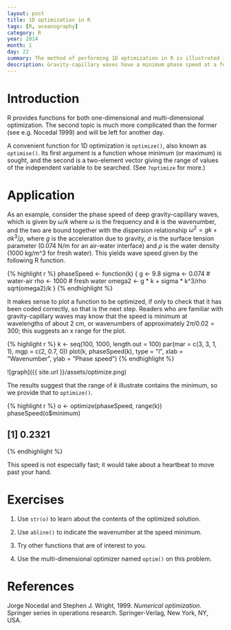 ```yaml
---
layout: post
title: 1D optimization in R
tags: [R, oceanography]
category: R
year: 2014
month: 1
day: 22
summary: The method of performing 1D optimization in R is illustrated in the context of gravity-capillary waves.
description: Gravity-capillary waves have a minimum phase speed at a few-centimetre scale.  This scale is found here by using the R function ``optimize()`` to find the minimum speed.
---
```



# Introduction

R provides functions for both one-dimensional and multi-dimensional optimization.  The second topic is much more complicated than the former (see e.g. Nocedal 1999) and will be left for another day.

A convenient function for 1D optimization is ``optimize()``, also known as ``optimise()``.  Its first argument is a function whose minimum (or maximum) is sought, and the second is a two-element vector giving the range of values of the independent variable to be searched.  (See ``?optimize`` for more.)

# Application

As an example, consider the phase speed of deep gravity-capillary waves, which is given by $\omega/k$ where $\omega$ is the frequency and $k$ is the wavenumber, and the two are bound together with the dispersion relationship $\omega^2=gk+\sigma k^3/\rho$, where $g$ is the acceleration due to gravity, $\sigma$ is the surface tension parameter (0.074 N/m for an air-water interface) and $\rho$ is the water density (1000 kg/m^3 for fresh water).  This yields wave speed given by the following R function.



{% highlight r %}
phaseSpeed <- function(k) {
    g <- 9.8
    sigma <- 0.074  # water-air
    rho <- 1000  # fresh water
    omega2 <- g * k + sigma * k^3/rho
    sqrt(omega2)/k
}
{% endhighlight %}


It makes sense to plot a function to be optimized, if only to check that it has been coded correctly, so that is the next step.  Readers who are familiar with gravity-capillary waves may know that the speed is minimum at wavelengths of about 2 cm, or wavenumbers of approximately $2\pi/0.02=300$; this suggests an x range for the plot.  


{% highlight r %}
k <- seq(100, 1000, length.out = 100)
par(mar = c(3, 3, 1, 1), mgp = c(2, 0.7, 0))
plot(k, phaseSpeed(k), type = "l", xlab = "Wavenumber", ylab = "Phase speed")
{% endhighlight %}

![graph]({{ site.url }}/assets/optimize.png) 

The results suggest that the range of $k$ illustrate contains the minimum, so we provide that to ``optimize()``.


{% highlight r %}
o <- optimize(phaseSpeed, range(k))
phaseSpeed(o$minimum)
## [1] 0.2321
{% endhighlight %}


This speed is not especially fast; it would take about a heartbeat to move past your hand.

# Exercises

1. Use ``str(o)`` to learn about the contents of the optimized solution.

2. Use ``abline()`` to indicate the wavenumber at the speed minimum.

3. Try other functions that are of interest to you.

4. Use the multi-dimensional optimizer named ``optim()`` on this problem.

# References

Jorge Nocedal and Stephen J. Wright, 1999.  *Numerical optimization.* Springer
series in operations research.  Springer-Verlag, New York, NY, USA.
